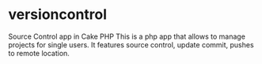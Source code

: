 # versioncontrol
Source Control app in Cake PHP
This is a php app that allows to manage projects for single users. It features source control, update commit, pushes to remote location.

